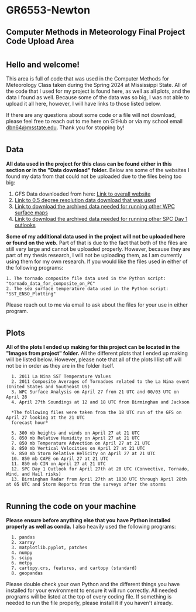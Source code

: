 # GR6553-Newton
**Computer Methods in Meteorology Final Project Code Upload Area**
-

#
**Hello and welcome!**
-

This area is full of code that was used in the Computer Methods for Meteorology Class taken during the Spring 2024 at Mississippi State.
All of the code that I used for my project is found here, as well as all plots, and the data I found as well.
Because some of the data was so big, I was not able to upload it all here, however, I will have links to those listed below.

If there are any questions about some code or a file will not download, please feel free to reach out to me here on GitHub or via my school email dbn64@msstate.edu.
Thank you for stopping by!

#
**Data**
-

**All data used in the project for this class can be found either in this section or in the "Data download" folder.**
Below are some of the websites I found my data from that could not be uploaded due to the files being too big:
    
  1. GFS Data downloaded from here: [Link to overall website](https://www.ncei.noaa.gov/products/weather-climate-models/global-forecast) 
  2. [Link to 0.5 degree resolution data download that was used](https://www.ncei.noaa.gov/has/HAS.FileAppRouter?datasetname=GFSGRB24&subqueryby=STATION&applname=&outdest=FILE)
  3. [Link to download the archived data needed for running other WPC surface maps](https://www.mesonet.agron.iastate.edu/wx/afos/p.php?pil=CODSUS&e=202010201500)
  4. [Link to download the archived data needed for running other SPC Day 1 outlooks](https://www.spc.noaa.gov/archive/)

**Some of my additional data used in the project will not be uploaded here or found on the web.**
Part of that is due to the fact that both of the files are still very large and cannot be uploaded properly.
However, because they are part of my thesis research, I will not be uploading them, as I am currently using them for my own research.
If you would like the files used in either of the following programs:

    1. The tornado composite file data used in the Python script: "tornado_data_for_composite_on_PC"
    2. The sea surface temperature data used in the Python script: "SST_ENSO_Plotting"

Please reach out to me via email to ask about the files for your use in either program.

#
**Plots**
-

**All of the plots I ended up making for this project can be located in the "Images from project" folder.**
All the different plots that I ended up making will be listed below. However, please note that all of the plots I list off will not be in order as they are in the folder itself.

      1. 2011 La Nina SST Temperature Values
      2. 2011 Composite Averages of Tornadoes related to the La Nina event (United States and Southeast US)
      3. WPC Surface Analysis on April 27 from 21 UTC and 00/03 UTC on April 28
      4. April 27th Soundings at 12 and 18 UTC from Birmingham and Jackson
      
      *The following files were taken from the 18 UTC run of the GFS on April 27 looking at the 21 UTC 
      forecast hour*
      
      5. 300 mb heights and winds on April 27 at 21 UTC
      6. 850 mb Relative Humidity on April 27 at 21 UTC
      7. 850 mb Temperature Advection on April 27 at 21 UTC
      8. 850 mb Vertical Velocities on April 27 at 21 UTC
      9. 850 mb Storm Relative Helicity on April 27 at 21 UTC
      10. 850 mb CAPE on April 27 at 21 UTC
      11. 850 mb CIN on April 27 at 21 UTC
      12. SPC Day 1 Outlook for April 27th at 20 UTC (Convective, Tornado, Wind, and Hail risks)
      13. Birmingham Radar from April 27th at 1830 UTC through April 28th at 05 UTC and Storm Reports from the surveys after the storms

#
**Running the code on your machine**
-

**Please ensure before anything else that you have Python installed properly as well as conda.**
I also heavily used the following programs:

      1. pandas
      2. xarray
      3. matplotlib.pyplot, patches
      4. numpy
      5. scipy
      6. metpy
      7. cartopy.crs, features, and cartopy (standard)
      8. geopandas

  Please double check your own Python and the different things you have installed for your environment to ensure it will run correctly.
  All needed programs will be listed at the top of every coding file. If something is needed to run the file properly, please install it if you haven't already.
      
